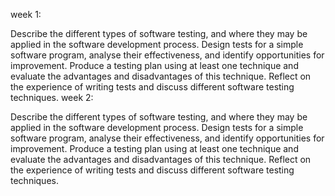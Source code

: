 week 1: 

Describe the different types of software testing, and where they may be applied in the software development process.
Design tests for a simple software program, analyse their effectiveness, and identify opportunities for improvement.
Produce a testing plan using at least one technique and evaluate the advantages and disadvantages of this technique.
Reflect on the experience of writing tests and discuss different software testing techniques.
week 2: 

Describe the different types of software testing, and where they may be applied in the software development process.
Design tests for a simple software program, analyse their effectiveness, and identify opportunities for improvement.
Produce a testing plan using at least one technique and evaluate the advantages and disadvantages of this technique.
Reflect on the experience of writing tests and discuss different software testing techniques.
